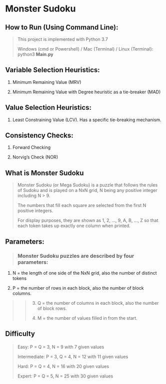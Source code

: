 # Monster Sudoku

## How to Run (Using Command Line):
> This project is implemented with Python 3.7</p>
> Windows (cmd or Powershell) / Mac (Terminal) / Linux (Terminal): python3 <strong>Main.py</strong>

## Variable Selection Heuristics:
1. Minimum Remaining Value (MRV)</p>
2. Minimum Remaining Value with Degree heuristic as a tie-breaker (MAD)

## Value Selection Heuristics:
1. Least Constraining Value (LCV). Has a specific tie-breaking mechanism.
  
## Consistency Checks:
1. Forward Checking</p>
2. Norvig’s Check (NOR)</p>

## What is Monster Sudoku 
> Monster Sudoku (or Mega Sudoku) is a puzzle that follows the rules of Sudoku and is played on a NxN grid, N being any positive integer including N > 9.</p>
> The numbers that fill each square are selected from the first N positive integers.</p>
> For display purposes, they are shown as 1, 2, ..., 9, A, B, ..., Z so that each token takes up exactly one column when printed.</p>

## Parameters:
> ### Monster Sudoku puzzles are described by <strong>four</strong> parameters:
  1. N = the length of one side of the NxN grid, also the number of distinct tokens</p>
  2. P = the number of rows in each block, also the number of block columns.</p>
>> 3. Q = the number of columns in each block, also the number of block rows.</p>
>> 4. M = the number of values filled in from the start.</p>
  
## Difficulty</p>
> Easy: P = Q = 3, N = 9 with 7 given values</p>
> Intermediate: P = 3, Q = 4, N = 12 with 11 given values</p>
> Hard: P = Q = 4, N = 16 with 20 given values</p>
> Expert: P = Q = 5, N = 25 with 30 given values</p>
